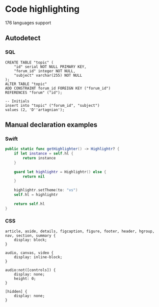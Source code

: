 # Code highlighting

176 languages support

## Autodetect

### SQL

	CREATE TABLE "topic" (
	    "id" serial NOT NULL PRIMARY KEY,
	    "forum_id" integer NOT NULL,
	    "subject" varchar(255) NOT NULL
	);
	ALTER TABLE "topic"
	ADD CONSTRAINT forum_id FOREIGN KEY ("forum_id")
	REFERENCES "forum" ("id");
	
	-- Initials
	insert into "topic" ("forum_id", "subject")
	values (2, 'D''artagnian');

## Manual declaration examples

### Swift

```swift
public static func getHighlighter() -> Highlightr? {
    if let instance = self.hl {
        return instance
    }
    
    guard let highlightr = Highlightr() else {
        return nil
    }
    
    highlightr.setTheme(to: "vs")
    self.hl = highlightr
    
    return self.hl
}
```

### CSS 

	article, aside, details, figcaption, figure, footer, header, hgroup,
	nav, section, summary {
	    display: block;
	}
	
	audio, canvas, video {
	    display: inline-block;
	}
	
	audio:not([controls]) {
	    display: none;
	    height: 0;
	}
	
	[hidden] {
	    display: none;
	}

